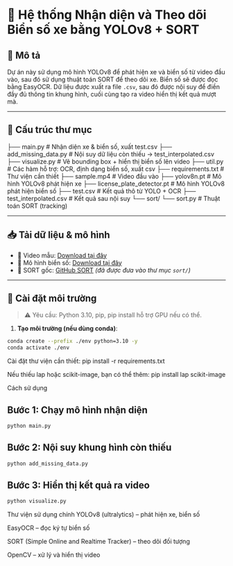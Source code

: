 # 🚗 Hệ thống Nhận diện và Theo dõi Biển số xe bằng YOLOv8 + SORT

## 🧠 Mô tả

Dự án này sử dụng mô hình YOLOv8 để phát hiện xe và biển số từ video đầu vào, sau đó sử dụng thuật toán SORT để theo dõi xe. Biển số sẽ được đọc bằng EasyOCR. Dữ liệu được xuất ra file `.csv`, sau đó được nội suy để điền đầy đủ thông tin khung hình, cuối cùng tạo ra video hiển thị kết quả mượt mà.

---

## 📂 Cấu trúc thư mục
├── main.py # Nhận diện xe & biển số, xuất test.csv
├── add_missing_data.py # Nội suy dữ liệu còn thiếu -> test_interpolated.csv
├── visualize.py # Vẽ bounding box + hiển thị biển số lên video
├── util.py # Các hàm hỗ trợ: OCR, định dạng biển số, xuất csv
├── requirements.txt # Thư viện cần thiết
├── sample.mp4 # Video đầu vào
├── yolov8n.pt # Mô hình YOLOv8 phát hiện xe
├── license_plate_detector.pt # Mô hình YOLOv8 phát hiện biển số
├── test.csv # Kết quả thô từ YOLO + OCR
├── test_interpolated.csv # Kết quả sau nội suy
└── sort/
└── sort.py # Thuật toán SORT (tracking)


---

## 📥 Tải dữ liệu & mô hình

- 🔗 Video mẫu: [Download tại đây](https://drive.google.com/file/d/1JbwLyqpFCXmftaJY1oap8Sa6KfjoWJta/view?usp=sharing)
- 🔗 Mô hình biển số: [Download tại đây](https://drive.google.com/file/d/1Zmf5ynaTFhmln2z7Qvv-tgjkWQYQ9Zdw/view?usp=sharing)
- 🔗 SORT gốc: [GitHub SORT](https://github.com/abewley/sort) *(đã được đưa vào thư mục `sort/`)*

---

## 🧪 Cài đặt môi trường

> ⚠️ Yêu cầu: Python 3.10, pip, pip install hỗ trợ GPU nếu có thể.

1. **Tạo môi trường (nếu dùng conda)**:
```bash
conda create --prefix ./env python=3.10 -y
conda activate ./env
```

Cài đặt thư viện cần thiết:
pip install -r requirements.txt

Nếu thiếu lap hoặc scikit-image, bạn có thể thêm:
pip install lap scikit-image

Cách sử dụng
## Bước 1: Chạy mô hình nhận diện
```bash
python main.py
```
## Bước 2: Nội suy khung hình còn thiếu
```bash
python add_missing_data.py
```
## Bước 3: Hiển thị kết quả ra video
```bash
python visualize.py
```

Thư viện sử dụng chính
YOLOv8 (ultralytics) – phát hiện xe, biển số

EasyOCR – đọc ký tự biển số

SORT (Simple Online and Realtime Tracker) – theo dõi đối tượng

OpenCV – xử lý và hiển thị video
